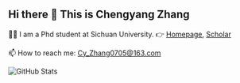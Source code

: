 ## Hi there 👋 This is **Chengyang Zhang**

👨‍🎓 I am a Phd student at Sichuan University. 👉 [Homepage](https://chyazhang.github.io/), [Scholar]([https://scholar.google.com/citations?hl=zh-CN&user=y1myk_IAAAAJ&view_op=list_works&sortby=pubdate](https://scholar.google.com.hk/citations?user=v5hefysAAAAJ&hl=zh-CN))

📫 How to reach me: Cy_Zhang0705@163.com

![GitHub Stats](https://github-readme-stats.vercel.app/api?username=ChyaZhang&show_icons=true&theme=radical)


<!--
**ChyaZhang/ChyaZhang** is a ✨ _special_ ✨ repository because its `README.md` (this file) appears on your GitHub profile.

Here are some ideas to get you started:

- 🔭 I’m currently working on ...
- 🌱 I’m currently learning ...
- 👯 I’m looking to collaborate on ...
- 🤔 I’m looking for help with ...
- 💬 Ask me about ...
- 📫 How to reach me: ...
- 😄 Pronouns: ...
- ⚡ Fun fact: ...
-->

